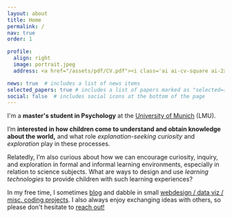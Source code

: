 ```yaml
---
layout: about
title: Home
permalink: /
nav: true
order: 1

profile:
  align: right
  image: portrait.jpeg
  address: <a href="/assets/pdf/CV.pdf"><i class='ai ai-cv-square ai-2x'></i></a> <a href="mailto:adaniabutto@gmail.com"><i class='fas fa-envelope fa-2x'></i></a> <a href="https://github.com/adaniabutto"><i class='fab fa-github fa-2x'></i></a><br><br>adaniabutto[at]gmail[dot]com

news: true  # includes a list of news items
selected_papers: true # includes a list of papers marked as "selected={true}"
social: false  # includes social icons at the bottom of the page
---
```

I'm a <b>master's student in Psychology</b> at the <a href="https://www.lmu.de/en/about-lmu/index.html">University of Munich</a> (LMU).

I’m <b>interested in how children come to understand and obtain knowledge about the world,</b> and what role <em>explanation-seeking curiosity</em> and <em>exploration</em> play in these processes.

Relatedly, I’m also curious about how we can encourage curiosity, inquiry, and exploration in formal and informal learning environments, especially in relation to science subjects. What are ways to design and use <em>learning technologies</em> to provide children with such learning experiences?

In my free time, I sometimes <a href="/writings/">blog</a> and dabble in small <a href="https://github.com/adaniabutto">webdesign / data viz / misc. coding projects</a>. I also always enjoy exchanging ideas with others, so please don't hesitate to <a href="mailto:adaniabutto@gmail.com">reach out!</a><br><br>